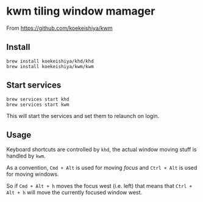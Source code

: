 # kwm tiling window mamager

From https://github.com/koekeishiya/kwm

## Install

```
brew install koekeishiya/khd/khd
brew install koekeishiya/kwm/kwm
```

## Start services

```
brew services start khd
brew services start kwm
```

This will start the services and set them to relaunch on login.

## Usage

Keyboard shortcuts are controlled by `khd`, the actual window moving stuff is handled by `kwm`.

As a convention, `Cmd + Alt` is used for moving *focus* and `Ctrl + Alt` is used for moving windows.

So if `Cmd + Alt + h` moves the focus west (i.e. left) that means that `Ctrl + Alt + h` will move the currently focused window west.

